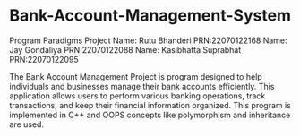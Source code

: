 # Bank-Account-Management-System

Program Paradigms Project
Name: Rutu Bhanderi PRN:22070122168
Name: Jay Gondaliya  PRN:22070122088
Name: Kasibhatta Suprabhat PRN:22070122095

The Bank Account Management Project is program designed to help individuals and businesses manage their bank accounts efficiently. 
This application allows users to perform various banking operations, track transactions, and keep their financial information organized.
This program is implemented in C++ and OOPS concepts like polymorphism and inheritance are used. 
